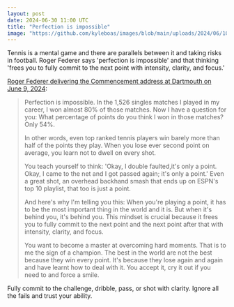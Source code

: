 ```yaml
---
layout: post
date: 2024-06-30 11:00 UTC
title: "Perfection is impossible"
image: "https://github.com/kyleboas/images/blob/main/uploads/2024/06/10/Image-10Jun2024_23:38:46.png?raw=true"
---
```


Tennis is a mental game and there are parallels between it and taking risks in football. Roger Federer says 'perfection is impossible' and that thinking 'frees you to fully commit to the next point with intensity, clarity, and focus.'

<!---more---> 

[Roger Federer delivering the Commencement address at Dartmouth on June 9, 2024](https://www.youtube.com/watch?v=pqWUuYTcG-o&t=794s&pp=2AGaBpACAQ%3D%3D):

> Perfection is impossible. In the 1,526 singles matches I played in my career, I won almost 80% of those matches. Now I have a question for you: What percentage of points do you think I won in those matches? Only 54%.
> 
> In other words, even top ranked tennis players win barely more than half of the points they play. When you lose ever second point on average, you learn not to dwell on every shot.
> 
> You teach yourself to think: 'Okay, I double faulted,it's only a point. Okay, I came to the net and I got passed again; it's only a point.' Even a great shot, an overhead backhand smash that ends up on ESPN's top 10 playlist, that too is just a point.
> 
> And here's why I'm telling you this: When you're playing a point, it has to be the most important thing in the world and it is. But when it's behind you, it's behind you. This mindset is crucial because it frees you to fully commit to the next point and the next point after that with intensity, clarity, and focus.
> 
> You want to become a master at overcoming hard moments. That is to me the sign of a champion. The best in the world are not the best because they win every point. It's because they lose again and again and have learnt how to deal with it. You accept it, cry it out if you need to and force a smile.

Fully commit to the challenge, dribble, pass, or shot with clarity. Ignore all the fails and trust your ability.
